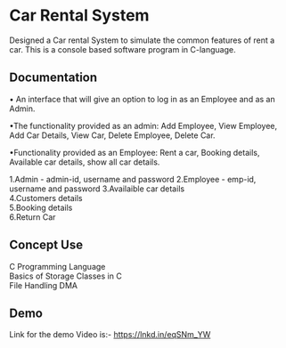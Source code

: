 
# Car Rental System

 

Designed a Car rental System to simulate the common features of rent a car. This is a console based software  program in C-language.
## Documentation



• An interface that will give an option to log in as an Employee and as an Admin.

•The functionality provided as an admin: Add Employee, View Employee, Add Car Details, View Car, Delete Employee, Delete Car.

•Functionality provided as an Employee: Rent a car, Booking details, Available car details, show all car details.

1.Admin - admin-id, username and password
2.Employee - emp-id, username and password
3.Availaible car details     
4.Customers details  
5.Booking details  
6.Return Car



## Concept Use
C Programming Language  
Basics of Storage Classes in C  
File Handling 
DMA
## Demo

Link for the demo Video is:- https://lnkd.in/eqSNm_YW

